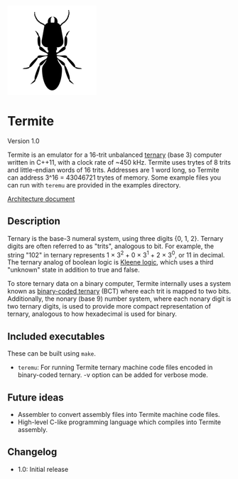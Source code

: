 ![Termite icon](./icon.png)
# Termite
Version 1.0

Termite is an emulator for a 16-trit unbalanced [ternary](https://en.wikipedia.org/wiki/Ternary_numeral_system) (base 3) computer written in C++11, with a clock rate of ~450 kHz. Termite uses trytes of 8 trits and little-endian words of 16 trits. Addresses are 1 word long, so Termite can address 3^16 = 43046721 trytes of memory. Some example files you can run with `teremu` are provided in the examples directory.

[Architecture document](architecture.md)

## Description
Ternary is the base-3 numeral system, using three digits {0, 1, 2}. Ternary digits are often referred to as "trits", analogous to bit. For example, the string "102" in ternary represents 1 × 3<sup>2</sup> + 0 ×  3<sup>1</sup> + 2 × 3<sup>0</sup>, or 11 in decimal. The ternary analog of boolean logic is [Kleene logic](https://en.wikipedia.org/wiki/Three-valued_logic#Kleene_and_Priest_logics), which uses a third "unknown" state in addition to true and false. 

To store ternary data on a binary computer, Termite internally uses a system known as [binary-coded ternary](https://en.wikipedia.org/wiki/Ternary_numeral_system#Binary-coded_ternary) (BCT) where each trit is mapped to two bits. Additionally, the nonary (base 9) number system, where each nonary digit is two ternary digits, is used to provide more compact representation of ternary, analogous to how hexadecimal is used for binary.

## Included executables
These can be built using `make`.
* `teremu`: For running Termite ternary machine code files encoded in binary-coded ternary. -v option can be added for verbose mode.

## Future ideas
* Assembler to convert assembly files into Termite machine code files.
* High-level C-like programming language which compiles into Termite assembly.

## Changelog
* 1.0: Initial release